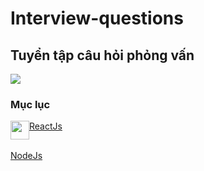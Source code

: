 # Interview-questions
## Tuyển tập câu hỏi phỏng vấn

<img src="https://github.com/Ren0503/fullstack-interviews/blob/main/interviews.jpg?raw=true"/>

### Mục lục

<div style="display: flex"; align-items: "center">
<img src="https://upload.wikimedia.org/wikipedia/commons/thumb/a/a7/React-icon.svg/1200px-React-icon.svg.png" height="30" width="30" />
<a href="#">ReactJs</a>
</div>

<br/>
<a href="#">NodeJs</a>
